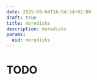 ```yaml
---
date: 2025-09-04T16:54:54+02:00
draft: true
title: moredisks
description: moredisks
params:
  eid: moredisks
---
```

# TODO
